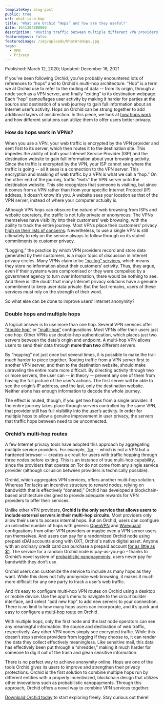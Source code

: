 ```yaml
---
templateKey: blog-post
public: true
url: what-is-a-hop
title: 'What are Orchid “Hops” and how are they useful?'
date: 1641304800000
description: 'Routing traffic between multiple different VPN providers can help you explore the Internet freely by mitigating the risk of logging.'
featuredpost: false
featuredimage: /img/uploads/WhatAreHops.jpg
tags:
  - VPN
  - Privacy
---
```

Published: March 12, 2020; Updated: December 16, 2021

If you’ve been following Orchid, you’ve probably encountered lots of references to “hops” and to Orchid’s multi-hop architecture. “Hop” is a term we at Orchid use to refer to the routing of data -- from its origin, through a node such as a VPN server, and finally “exiting” to its destination webpage. Each “hop” camouflages user activity by making it harder for parties at the source and destination of a web journey to gain full information about an Internet user’s activity. Hops on Orchid can be strung together to add additional layers of misdirection. In this piece, we look at [how hops work](https://www.orchid.com/how-it-works/) and how different solutions can utilize them to offer users better privacy.

### **How do hops work in VPNs?**

When you use a VPN, your web traffic is encrypted by the VPN provider and sent first to its server, which then routes it to the destination site. This impedes the ability of both your Internet Service Provider (ISP) and the destination website to gain full information about your browsing activity. Since the traffic is encrypted by the VPN, your ISP cannot see where the traffic is going -- all it sees is a connection to the VPN server. This encryption and masking of web traffic by a VPN is what we call a “hop.” On the other end of the journey, traffic “exits” the VPN server onto the destination website. This site recognizes that someone is visiting, but since it comes from a VPN rather than from your specific Internet Protocol (IP) address, it doesn't know it’s you. A website sees your location as that of the VPN server, instead of where your computer actually is.

Although VPN hops can obscure the nature of web browsing from ISPs and website operators, the traffic is not fully private or anonymous. The VPNs themselves have visibility into their customers’ web browsing, with the ability to track the entire journey. Most VPNs place their customers’ privacy [high on their lists of concerns](https://www.vpncrew.com/7-signs-of-vpn-providers-that-are-serious-with-their-commitment-to-internet-freedom/). Nevertheless, to use a single VPN is still ultimately to rely on the service always to follow through on its stated commitments to customer privacy.

“Logging,” the practice by which VPN providers record and store data generated by their customers, is a major topic of discussion in Internet privacy circles. Many VPNs claim to be [“no-log” services](https://www.techradar.com/vpn/best-no-logs-vpns-to-stay-private-and-anonymous), which means they store no information about their customers’ activity. Thus, they argue, even if their systems were compromised or they were compelled by a government agency to turn over information, there would be nothing to see. And there is little doubt that many Internet privacy solutions have a genuine commitment to keep user data private. But the fact remains, users of these services must rely on the strength of their word.

So what else can be done to improve users’ Internet anonymity?

### **Double hops and multiple hops**

A logical answer is to use more than one hop. Several VPN services offer [“double hop”](https://windscribe.com/features/double-hop) or [“multi-hop”](https://www.ivpn.net/what-is-a-multihop-vpn) configurations. Most VPNs offer their users just one hop. Other VPNs use double-hop authentication, which places just two servers between the data's origin and endpoint. A multi-hop VPN allows users to send their data through **more than two** different servers. 

By “hopping” not just once but several times, it is possible to make the trail much harder to piece together. Routing traffic from a VPN server first to another VPN server, and then to the destination website, should make unraveling the entire route more difficult. By directing activity through two or more servers, the user can -- in theory -- prevent any one of them from having the full picture of the user’s actions. The first server will be able to see the origin’s IP address, and the last, only the destination website. Neither alone has enough information to decode the whole journey.

The effect is muted, though, if you get two hops from a single provider: if the entire journey takes place through servers controlled by the same VPN, that provider still has full visibility into the user’s activity. In order for multiple hops to allow a genuine improvement in user privacy, the servers that traffic hops between need to be unconnected.

### **Orchid’s multi-hop routes**

A few Internet privacy tools have adopted this approach by aggregating multiple service providers. For example, [Tor](https://www.torproject.org/) -- which is not a VPN but a hardened browser -- creates a circuit for users with traffic hopping through three nodes before exiting. This is an instance of true multi-hop capability, since the providers that operate on Tor do not come from any single service provider (although collusion between providers is technically possible).

Orchid, which aggregates VPN services, offers another multi-hop solution. Whereas Tor lacks an incentive structure to reward nodes, relying on bandwidth that is effectively “donated,” Orchid has developed a blockchain-based architecture designed to provide adequate rewards for VPN providers to offer their services.

Unlike other VPN providers, **Orchid is the only service that allows users to include external servers in their multi-hop circuits**. Most providers only allow their users to access internal hops. But on Orchid, users can configure an unlimited number of hops with generic [OpenVPN](https://docs.orchid.com/en/latest/using-orchid/#openvpn) and [Wireguard](https://docs.orchid.com/en/latest/using-orchid/#wireguard) configuations from other VPN providers or maybe even a VPN server users run themselves. And users can pay for a randomized Orchid node using prepaid xDAI accounts along with OXT, Orchid's native digital asset. Anyone with an ordinary credit card can purchase a prepaid account [for as little as $1](https://blog.orchid.com/starting-today-it-only-costs-1-to-get-started-with-orchid/). The service for a random Orchid node is pay-as-you-go – thanks to Orchid’s novel system of [probablistic nanopayments](https://www.orchid.com/how-it-works/), users never pay for bandwidth they don’t use.

Orchid users can customize the service to include as many hops as they want. While this does not fully anonymize web browsing, it makes it much more difficult for any one party to track a user’s web traffic.

And it’s easy to configure multi-hop VPN routes on Orchid using a desktop or mobile device. Use the app's menu to navigate to the circuit builder interface, and select "add new hop" to add new servers to your connection. There is no limit to how many hops users can incorporate, and it’s quick and easy to configure a [multi-hop route](https://docs.orchid.com/en/latest/using-orchid/#circuit-builder) on Orchid.

With multiple hops, only the first node and the last node operators can see any meaningful information: the source and destination of web traffic, respectively. Any other VPN nodes simply see encrypted traffic. While this doesn’t stop service providers from logging if they choose to, it can render the data they collect effectively meaningless. Like sensitive mail, this data has effectively been put through a “shredder,” making it much harder for someone to dig it out of the trash and glean sensitive information.

There is no perfect way to achieve anonymity online. Hops are one of the tools Orchid gives its users to improve and strengthen their privacy protections. Orchid is the first solution to combine multiple hops run by different entities with a properly incentivized, blockchain design that utilizes other innovations such as probabilistic nanopayments. Through this approach, Orchid offers a novel way to combine VPN services together.

[Download Orchid today](https://www.orchid.com/download/) to start exploring freely. Stay curious out there!
